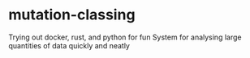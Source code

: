 # mutation-classing
Trying out docker, rust, and python for fun
System for analysing large quantities of data quickly and neatly
